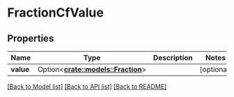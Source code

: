 # FractionCfValue

## Properties

Name | Type | Description | Notes
------------ | ------------- | ------------- | -------------
**value** | Option<[**crate::models::Fraction**](Fraction.md)> |  | [optional]

[[Back to Model list]](../README.md#documentation-for-models) [[Back to API list]](../README.md#documentation-for-api-endpoints) [[Back to README]](../README.md)


